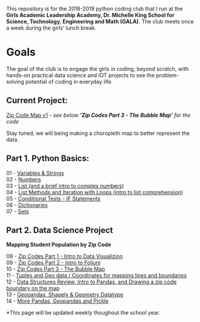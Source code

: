 
This repository is for the 2018-2019 python coding club that I run at the **Girls Academic Leadership Academy, Dr. Michelle King School for Science, Technology, Engineering and Math (GALA)**.  The club meets once a week during the girls’ lunch break. 


# Goals
The goal of the club is to engage the girls in coding, beyond scratch, with hands-on practical data science and IOT projects to see the problem-solving potential of coding in everyday life. 

## Current Project:
[Zip Code Map v1](html/gala_zip_map_v1.html) - *see below **'Zip Codes Part 3 - The Bubble Map'** for the code*

Stay tuned, we will being making a choropleth map to better represent the data.

## Part 1. Python Basics:
01 - [Variables & Strings](html/GALA_Coding_Club_01.html)<br>
02 - [Numbers](html/GALA_Coding_Club_02.html)<br>
03 - [List (and a brief intro to complex numbers)](html/GALA_Coding_Club_03.html)<br>
04 - [List Methods and Iteration with Loops (intro to list comprehension)](html/GALA_Coding_Club_04.html)<br>
05 - [Conditional Tests - IF Statements](html/GALA_Coding_Club_05.html)<br>
06 - [Dictionaries](html/GALA_Coding_Club_06.html)<br>
07 - [Sets](html/GALA_Coding_Club_07.html)

## Part 2. Data Science Project
**Mapping Student Population by Zip Code**

08 - [Zip Codes Part 1 - Intro to Data Visualizion](html/GALA_Coding_Club_08.html)<br>
09 - [Zip Codes Part 2 - Intro to Folium](html/GALA_Coding_Club_09.html)<br>
10 - [Zip Codes Part 3 - The Bubble Map](html/GALA_Coding_Club_10.html)<br>
11 - [Tuples and Geo data / Coordinates for mapping lines and boundaries](html/GALA_Coding_Club_11.html)<br>
12 - [Data Structures Review, Intro to Pandas, and Drawing a zip code boundary on the map](html/GALA_Coding_Club_12.html)<br>
13 - [Geopandas, Shapely & Geometry Datatype](html/GALA_Coding_Club_13.html)<br>
14 - [More Pandas, Geopandas and Pickle](html/GALA_Coding_Club_14.html)


*This page will be updated weekly thoughout the school year.
